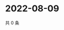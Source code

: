 # 2022-08-09

共 0 条

<!-- BEGIN WEIBO -->
<!-- 最后更新时间 Tue Aug 09 2022 17:01:17 GMT+0800 (China Standard Time) -->

<!-- END WEIBO -->
